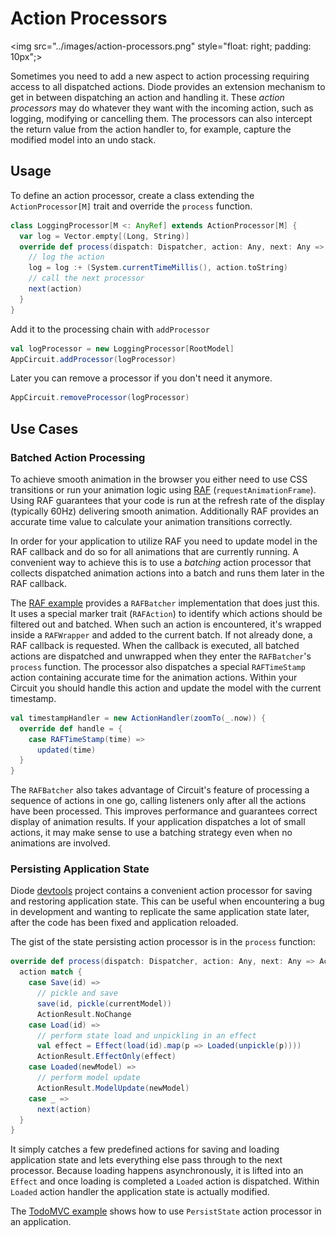 # Action Processors

<img src="../images/action-processors.png" style="float: right; padding: 10px";>

Sometimes you need to add a new aspect to action processing requiring access to all dispatched actions. Diode provides an extension mechanism to get in between
dispatching an action and handling it. These _action processors_ may do whatever they want with the incoming action, such as logging, modifying or cancelling
them. The processors can also intercept the return value from the action handler to, for example, capture the modified model into an undo stack.

## Usage

To define an action processor, create a class extending the `ActionProcessor[M]` trait and override the `process` function.

```scala
class LoggingProcessor[M <: AnyRef] extends ActionProcessor[M] {
  var log = Vector.empty[(Long, String)]
  override def process(dispatch: Dispatcher, action: Any, next: Any => ActionResult[M], currentModel: M): ActionResult[M] = {
    // log the action
    log = log :+ (System.currentTimeMillis(), action.toString)
    // call the next processor
    next(action)
  }
}
```

Add it to the processing chain with `addProcessor`

```scala
val logProcessor = new LoggingProcessor[RootModel]
AppCircuit.addProcessor(logProcessor)
```

Later you can remove a processor if you don't need it anymore.

```scala
AppCircuit.removeProcessor(logProcessor)
```

## Use Cases

### Batched Action Processing

To achieve smooth animation in the browser you either need to use CSS transitions or run your animation logic using
[RAF](https://developer.mozilla.org/en-US/docs/Web/API/window/requestAnimationFrame) (`requestAnimationFrame`). Using RAF guarantees that your code is run at
the refresh rate of the display (typically 60Hz) delivering smooth animation. Additionally RAF provides an accurate time value to calculate your animation
transitions correctly.

In order for your application to utilize RAF you need to update model in the RAF callback and do so for all animations that are currently running. A convenient
way to achieve this is to use a _batching_ action processor that collects dispatched animation actions into a batch and runs them later in the RAF callback.

The [RAF example](../examples/README.md) provides a `RAFBatcher` implementation that does just this. It uses a special marker trait (`RAFAction`) to identify
which actions should be filtered out and batched. When such an action is encountered, it's wrapped inside a `RAFWrapper` and added to the current batch. If not
already done, a RAF callback is requested. When the callback is executed, all batched actions are dispatched and unwrapped when they enter the `RAFBatcher`'s
`process` function. The processor also dispatches a special `RAFTimeStamp` action containing accurate time for the animation actions. Within your Circuit you
should handle this action and update the model with the current timestamp.

```scala
val timestampHandler = new ActionHandler(zoomTo(_.now)) {
  override def handle = {
    case RAFTimeStamp(time) =>
      updated(time)
  }
}
```

The `RAFBatcher` also takes advantage of Circuit's feature of processing a sequence of actions in one go, calling listeners only after all the actions have
been processed. This improves performance and guarantees correct display of animation results. If your application dispatches a lot of small actions, it may
make sense to use a batching strategy even when no animations are involved.

### Persisting Application State

Diode [devtools](https://github.com/suzaku-io/diode/tree/master/diode-devtools) project contains a convenient action processor for saving and restoring
application state. This can be useful when encountering a bug in development and wanting to replicate the same application state later, after the code has been
fixed and application reloaded.

The gist of the state persisting action processor is in the `process` function:

```scala
override def process(dispatch: Dispatcher, action: Any, next: Any => ActionResult[M], currentModel: M) = {
  action match {
    case Save(id) =>
      // pickle and save
      save(id, pickle(currentModel))
      ActionResult.NoChange
    case Load(id) =>
      // perform state load and unpickling in an effect
      val effect = Effect(load(id).map(p => Loaded(unpickle(p))))
      ActionResult.EffectOnly(effect)
    case Loaded(newModel) =>
      // perform model update
      ActionResult.ModelUpdate(newModel)
    case _ =>
      next(action)
  }
}
```

It simply catches a few predefined actions for saving and loading application state and lets everything else pass through to the next processor. Because loading
happens asynchronously, it is lifted into an `Effect` and once loading is completed a `Loaded` action is dispatched. Within `Loaded` action handler the
application state is actually modified.

The [TodoMVC example](../examples/README.md) shows how to use `PersistState` action processor in an application.
